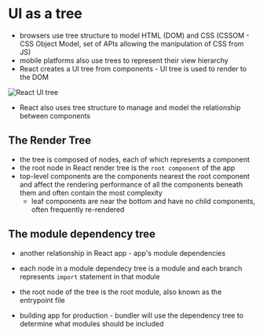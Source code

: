 # UI as a tree

- browsers use tree structure to model HTML (DOM) and CSS (CSSOM - CSS Object Model, set of APIs allowing the manipulation of CSS from JS)
- mobile platforms also use trees to represent their view hierarchy
- React creates a UI tree from components - UI tree is used to render to the DOM

![React UI tree](https://react.dev/_next/image?url=%2Fimages%2Fdocs%2Fdiagrams%2Fpreserving_state_dom_tree.dark.png&w=1920&q=75)

- React also uses tree structure to manage and model the relationship between components

## The Render Tree

- the tree is composed of nodes, each of which represents a component
- the root node in React render tree is the `root component` of the app
- top-level components are the components nearest the root component and affect the rendering performance of all the components beneath them and often contain the most complexity
  - leaf components are near the bottom and have no child components, often frequently re-rendered

## The module dependency tree

- another relationship in React app - app's module dependencies
- each node in a module dependecy tree is a module and each branch represents `import` statement in that module
- the root node of the tree is the root module, also known as the entrypoint file

- building app for production - bundler will use the dependency tree to determine what modules should be included
